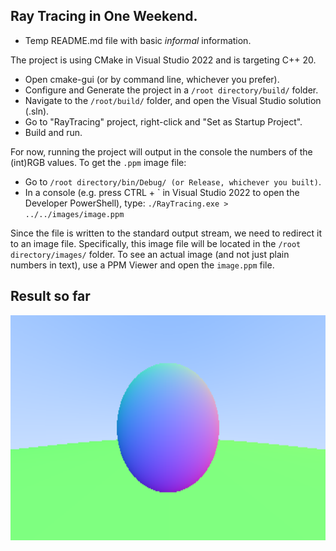 ## Ray Tracing in One Weekend.

* Temp README.md file with basic _informal_ information.

The project is using CMake in Visual Studio 2022 and is targeting C++ 20.

- Open cmake-gui (or by command line, whichever you prefer).
- Configure and Generate the project in a `/root directory/build/` folder.
- Navigate to the `/root/build/` folder, and open the Visual Studio solution (.sln).
- Go to "RayTracing" project, right-click and "Set as Startup Project".
- Build and run.

For now, running the project will output in the console the numbers of the (int)RGB values. To get the `.ppm` image file:

- Go to `/root directory/bin/Debug/ (or Release, whichever you built)`.
- In a console (e.g. press CTRL + ` in Visual Studio 2022 to open the Developer PowerShell), type: ```./RayTracing.exe > ../../images/image.ppm```

Since the file is written to the standard output stream, we need to redirect it to an image file. Specifically, this image file will be located in the `/root directory/images/` folder. To see an actual image (and not just plain numbers in text), use a PPM Viewer and open the `image.ppm` file.

## Result so far

<img src="/images/image.png" width="640" height="360">